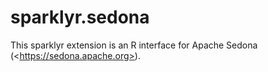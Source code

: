 # sparklyr.sedona
 This sparklyr extension is an R interface for Apache Sedona  (&lt;https://sedona.apache.org>).
